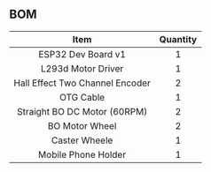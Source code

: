 ## BOM
|              Item               | Quantity |
|:-------------------------------:|:--------:|
|       ESP32 Dev Board v1        |    1     |
|       L293d Motor Driver        |    1     |
| Hall Effect Two Channel Encoder |    2     |
|            OTG Cable            |    1     |
|  Straight BO DC Motor (60RPM)   |    2     |
|         BO Motor Wheel          |    2     |
|          Caster Wheele          |    1     |
|       Mobile Phone Holder       |    1     |
